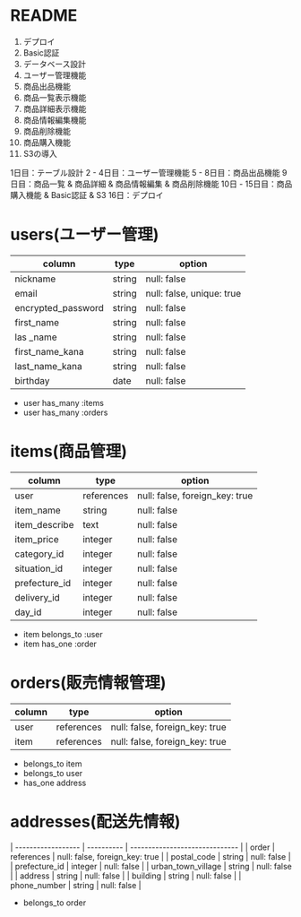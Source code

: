 # README

1. デプロイ
2. Basic認証
3. データベース設計
4. ユーザー管理機能
5. 商品出品機能
6. 商品一覧表示機能
7. 商品詳細表示機能
8. 商品情報編集機能
9. 商品削除機能
10. 商品購入機能
11. S3の導入

1日目：テーブル設計
2 - 4日目：ユーザー管理機能
5 - 8日目：商品出品機能
9日目：商品一覧 & 商品詳細 & 商品情報編集 & 商品削除機能
10日 - 15日目：商品購入機能 & Basic認証 & S3
16日：デプロイ

# users(ユーザー管理)
| column                | type       | option                         |
| --------------------- | ---------- | ------------------------------ |
| nickname              | string     | null: false                    |
| email                 | string     | null: false, unique: true      |
| encrypted_password    | string     | null: false                    |
| first_name            | string     | null: false                    |
| las _name             | string     | null: false                    |
| first_name_kana       | string     | null: false                    |
| last_name_kana        | string     | null: false                    |
| birthday              | date       | null: false                    |

- user has_many :items
- user has_many :orders


# items(商品管理)
| column         | type       | option                         |
| -------------- | ---------- | ------------------------------ |
| user           | references | null: false, foreign_key: true |
| item_name      | string     | null: false                    |
| item_describe  | text       | null: false                    |
| item_price     | integer    | null: false                    |
| category_id    | integer    | null: false                    |
| situation_id   | integer    | null: false                    |
| prefecture_id  | integer    | null: false                    |
| delivery_id    | integer    | null: false                    |
| day_id         | integer    | null: false                    |

- item belongs_to :user
- item has_one :order


# orders(販売情報管理)
| column         | type       | option                         |
| -------------- | ---------- | ------------------------------ |
| user           | references | null: false, foreign_key: true |
| item           | references | null: false, foreign_key: true |

- belongs_to item
- belongs_to user
- has_one address


# addresses(配送先情報)
| ------------------ | ---------- | ------------------------------ |
| order              | references | null: false, foreign_key: true |
| postal_code        | string     | null: false                    |
| prefecture_id      | integer    | null: false                    |
| urban_town_village | string     | null: false                    |
| address            | string     | null: false                    |
| building           | string     | null: false                    |
| phone_number       | string     | null: false                    |

- belongs_to order


